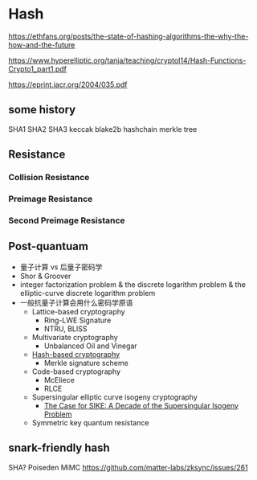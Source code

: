 # Hash

https://ethfans.org/posts/the-state-of-hashing-algorithms-the-why-the-how-and-the-future

https://www.hyperelliptic.org/tanja/teaching/cryptoI14/Hash-Functions-Crypto1_part1.pdf

https://eprint.iacr.org/2004/035.pdf

## some history
SHA1
SHA2
SHA3
    keccak
    blake2b
hashchain
merkle tree

## Resistance
### Collision Resistance
### Preimage Resistance
### Second Preimage Resistance

## Post-quantuam
+ 量子计算 vs 后量子密码学
+ Shor & Groover
+ integer factorization problem & the discrete logarithm problem & the elliptic-curve discrete logarithm problem
+ 一般抗量子计算会用什么密码学原语
    * Lattice-based cryptography
        - Ring-LWE Signature
        - NTRU, BLISS
    * Multivariate cryptography
        - Unbalanced Oil and Vinegar
    * [Hash-based cryptography](/technical/crypto/hash)
        - Merkle signature scheme
    * Code-based cryptography
        - McEliece
        - RLCE
    * Supersingular elliptic curve isogeny cryptography
        - [The Case for SIKE: A Decade of the Supersingular Isogeny Problem](https://eprint.iacr.org/2021/543)
    * Symmetric key quantum resistance

## snark-friendly hash
SHA?
Poiseden
MiMC
https://github.com/matter-labs/zksync/issues/261

